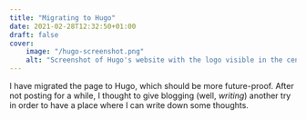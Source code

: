 ```yaml
---
title: "Migrating to Hugo"
date: 2021-02-28T12:32:50+01:00
draft: false
cover:
    image: "/hugo-screenshot.png"
    alt: "Screenshot of Hugo's website with the logo visible in the center"
---
```


I have migrated the page to Hugo, which should be more future-proof.
After not posting for a while, I thought to give blogging (well, _writing_)
another try in order to have a place where I can write down some thoughts.
